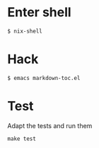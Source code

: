# Enter shell

```
$ nix-shell
```

# Hack

```
$ emacs markdown-toc.el
```

# Test

Adapt the tests and run them

```
make test
```
